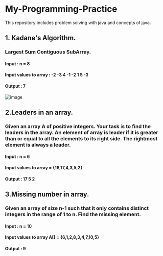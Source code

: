 # My-Programming-Practice
This repository includes problem solving with java and concepts of java.

## 1. Kadane's Algorithm.
### Largest Sum Contiguous SubArray.
#### Input : n = 8
#### Input values to array : -2 -3 4 -1 -2 1 5 -3
#### Output : 7
![image](https://user-images.githubusercontent.com/89580735/198937881-78f7778c-2df7-4de0-9ba5-39029acc5806.png)

## 2.Leaders in an array.
### Given an array A of positive integers. Your task is to find the leaders in the array. An element of array is leader if it is greater than or equal to all the elements to its right side. The rightmost element is always a leader. 
#### Input : n = 6
#### Input values to array = {16,17,4,3,5,2}
#### Output : 17 5 2

## 3.Missing number in array.
### Given an array of size n-1 such that it only contains distinct integers in the range of 1 to n. Find the missing element.
#### Input : n = 10
#### Input values to array A[] = {6,1,2,8,3,4,7,10,5}
#### Output : 9
